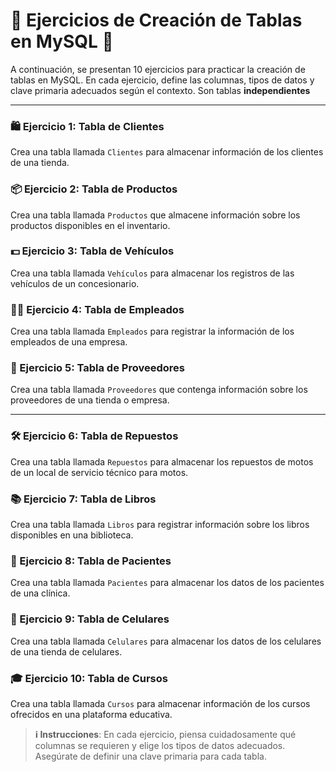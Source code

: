 # 🧲 Ejercicios de Creación de Tablas en MySQL 🧲

A continuación, se presentan 10 ejercicios para practicar la creación de tablas en MySQL. En cada ejercicio, define las columnas, tipos de datos y clave primaria adecuados según el contexto. Son tablas **independientes**

---

### 🛍️ Ejercicio 1: Tabla de Clientes
Crea una tabla llamada `Clientes` para almacenar información de los clientes de una tienda.

### 📦 Ejercicio 2: Tabla de Productos
Crea una tabla llamada `Productos` que almacene información sobre los productos disponibles en el inventario.

### 💵 Ejercicio 3: Tabla de Vehículos
Crea una tabla llamada `Vehículos` para almacenar los registros de las vehículos de un concesionario.

### 👩‍💼 Ejercicio 4: Tabla de Empleados
Crea una tabla llamada `Empleados` para registrar la información de los empleados de una empresa.

### 🚚 Ejercicio 5: Tabla de Proveedores
Crea una tabla llamada `Proveedores` que contenga información sobre los proveedores de una tienda o empresa.

---

### 🛠️ Ejercicio 6: Tabla de Repuestos
Crea una tabla llamada `Repuestos` para almacenar los repuestos de motos de un local de servicio técnico para motos.

### 📚 Ejercicio 7: Tabla de Libros
Crea una tabla llamada `Libros` para registrar información sobre los libros disponibles en una biblioteca.

### 🏥 Ejercicio 8: Tabla de Pacientes
Crea una tabla llamada `Pacientes` para almacenar los datos de los pacientes de una clínica.

### 📱 Ejercicio 9: Tabla de Celulares
Crea una tabla llamada `Celulares` para almacenar los datos de los celulares de una tienda de celulares.

### 🎓 Ejercicio 10: Tabla de Cursos
Crea una tabla llamada `Cursos` para almacenar información de los cursos ofrecidos en una plataforma educativa.

> **ℹ️ Instrucciones**: En cada ejercicio, piensa cuidadosamente qué columnas se requieren y elige los tipos de datos adecuados. Asegúrate de definir una clave primaria para cada tabla.

